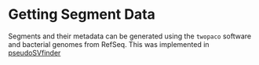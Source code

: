 # Getting Segment Data

Segments and their metadata can be generated using the `twopaco` software and
bacterial genomes from RefSeq. This was implemented in [pseudoSVfinder](https://github.com/dombraccia/pseudoSVfinder)

